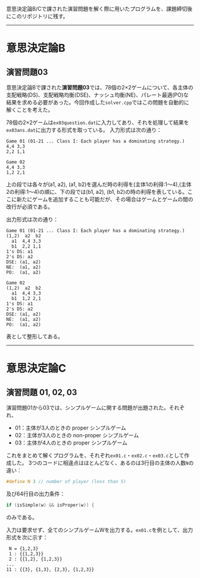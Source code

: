 意思決定論B/Cで課された演習問題を解く際に用いたプログラムを、課題締切後にこのリポジトリに残す。

---

# 意思決定論B
## 演習問題03

意思決定論Bで課された**演習問題03**では、78個の2×2ゲームについて、各主体の支配戦略(DS)、支配戦略均衡(DSE)、ナッシュ均衡(NE)、パレート最適(PO)な結果を求める必要があった。今回作成した`solver.cpp`ではこの問題を自動的に解くことを考えた。

78個の2×2ゲームは`ex03question.dat`に入力してあり、それを処理して結果を`ex03ans.dat`に出力する形式を取っている。
入力形式は次の通り：
```
Game 01 (01-21 ... Class I: Each player has a dominating strategy.)
4,4 3,3 
2,2 1,1

Game 02
4,4 3,3
1,2 2,1
```
上の段では各々が(a1, a2), (a1, b2)を選んだ時の利得を(主体1の利得:1～4),(主体2の利得:1～4)の順に、下の段では(b1, a2), (b1, b2)の時の利得を表している。ここに新たにゲームを追加することも可能だが、その場合はゲームとゲームの間の改行が必須である。

出力形式は次の通り：
```
Game 01 (01-21 ... Class I: Each player has a dominating strategy.)
(1,2)  a2  b2
  a1  4,4 3,3
  b1  2,2 1,1
1's DS: a1
2's DS: a2
DSE: (a1, a2)
NE:  (a1, a2)
PO:  (a1, a2)

Game 02
(1,2)  a2  b2
  a1  4,4 3,3
  b1  1,2 2,1
1's DS: a1
2's DS: a2
DSE: (a1, a2)
NE:  (a1, a2)
PO:  (a1, a2)
```
表として整形してある。


---

# 意思決定論C
## 演習問題 01, 02, 03

演習問題01から03では、シンプルゲームに関する問題が出題された。それぞれ、
- 01：主体が3人のときの proper シンプルゲーム
- 02：主体が3人のときの non-proper シンプルゲーム
- 03：主体が4人のときの proper シンプルゲーム

これをまとめて解くプログラムを、それぞれ`ex01.c`・`ex02.c`・`ex03.c`として作成した。
3つのコードに相違点はほとんどなく、あるのは3行目の主体の人数`N`の違い：
```c
#define N 3 // number of player (less than 5)
```
及び64行目の出力条件：
```c
if (isSimple(w) && isProper(w)) {
```
のみである。

入力は要求せず、全てのシンプルゲームWを出力する。`ex01.c`を例として、出力形式を次に示す：
```
 N = {1,2,3}
 1 : {{1,2,3}}
 2 : {{1,2}, {1,2,3}}
...
11 : {{3}, {1,3}, {2,3}, {1,2,3}}
```
